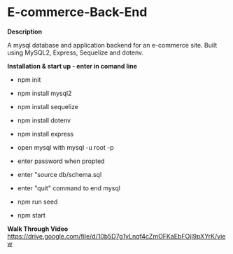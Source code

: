 # E-commerce-Back-End

**Description**

A mysql database and application backend for an e-commerce site. Built using MySQL2, Express, Sequelize and dotenv.

**Installation & start up - enter in comand line**

- npm init
- npm install mysql2
- npm install sequelize
- npm install dotenv
- npm install express

- open mysql with mysql -u root -p
- enter password when propted
- enter "source db/schema.sql
- enter "quit" command to end mysql
- npm run seed
- npm start

**Walk Through Video**
https://drive.google.com/file/d/10b5D7g1yLnqf4cZmOFKaEbFOjI9pXYrK/view

